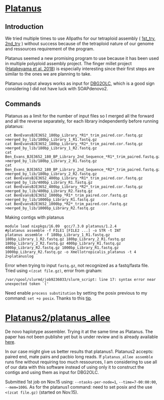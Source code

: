# [Platanus](https://genome.cshlp.org/content/24/8/1384) 

## Introduction

We tried multiple times to use Allpaths for our tetraploid assembly ( [1st_try](https://github.com/caro46/Tetraploid_project/blob/master/Assembly_Allpaths.Rmd), [2nd_try](https://github.com/caro46/Tetraploid_project/blob/master/Assembly_allpaths_2.md) ) without success because of the tetraploid nature of our genome and ressources requirement of the program.

Platanus seemed a new promising program to use because it has been used in multiple polyploid assembly project. The finger millet project ([Hatakeyama et al. 2018](https://academic.oup.com/dnaresearch/article/25/1/39/4103403)) is especially interesting since their first steps are similar to the ones we are planning to take.

Platanus output always works as input for [DBG2OLC](https://github.com/yechengxi/DBG2OLC), which is a good sign considering I did not have luck with SOAPdenovo2.

## Commands

Platanus as a limit for the number of input files so I merged all the forward and all the reverse separately, for each library independently before running platanus:

```
cat BenEvansBJE3652_180bp_Library_*R1*_trim_paired.cor.fastq.gz >merged_by_lib/180bp_Library_1_R1.fastq.gz
cat BenEvansBJE3652_180bp_Library_*R2*_trim_paired.cor.fastq.gz >merged_by_lib/180bp_Library_1_R2.fastq.gz
cat Ben_Evans_BJE3652_180_BP_Library_2nd_Sequence_*R1*_trim_paired.fastq.gz >merged_by_lib/180bp_Library_2_R1.fastq.gz
cat Ben_Evans_BJE3652_180_BP_Library_2nd_Sequence_*R2*_trim_paired.fastq.gz >merged_by_lib/180bp_Library_2_R2.fastq.gz
cat BenEvansBJE3652_400bp_Library_*R1*_trim_paired.cor.fastq.gz >merged_by_lib/400bp_Library_R1.fastq.gz
cat BenEvansBJE3652_400bp_Library_*R2*_trim_paired.cor.fastq.gz >merged_by_lib/400bp_Library_R2.fastq.gz
cat BenEvansBJE3652_1000bp_*R1*_trim_paired.cor.fastq.gz >merged_by_lib/1000bp_Library_R1.fastq.gz
cat BenEvansBJE3652_1000bp_*R2*_trim_paired.cor.fastq.gz >merged_by_lib/1000bp_Library_R2.fastq.gz

```
Making contigs with platanus
```
module load nixpkgs/16.09  gcc/7.3.0 platanus/1.2.4 
#platanus assemble -f FILE1 [FILE2 ...] -o STR -t INT
platanus assemble -f 180bp_Library_1_R1.fastq.gz 180bp_Library_1_R2.fastq.gz 180bp_Library_2_R1.fastq.gz 180bp_Library_2_R2.fastq.gz 400bp_Library_R1.fastq.gz 400bp_Library_R2.fastq.gz 1000bp_Library_R1.fastq.gz 1000bp_Library_R2.fastq.gz -o Xmellotropicalis_platanus -t 4 2>platanuslog
```
Error when trying to input `fastq.gz`, not recognized as a fastq/fasta file. Tried using `<(zcat file.gz)`, error from graham:
```
/var/spool/slurmd/job9236033/slurm_script: line 17: syntax error near unexpected token `('
```
Need enable `process substitution` by setting the posix previous to my command: `set +o posix`. Thanks to this [tip](http://onetipperday.sterding.com/2013/12/syntax-error-near-unexpected-token.html).

# [Platanus2/platanus_allee](http://platanus.bio.titech.ac.jp/platanus2)

De novo haplotype assembler. Trying it at the same time as Platanus. The paper has not been publishe yet but is under review and is already available [here](https://www.biorxiv.org/content/biorxiv/early/2018/06/15/347906.full.pdf).

In our case might give us better results that platanus1. Platanus2 accepts: paired end, mate pairs and pacbio long reads. If `platanus_allee assemble` runs fine without requiring too much ressources, I am considering to use all of our data with this software instead of using only it to construct the contigs and using them as input for DBG2OLC. 

Submitted 1st job on Nov.15 using: `--ntasks-per-node=1`, `--time=7-00:00:00`, `--mem=100G`. As for the platanus1 command: need to set posix and the use `<(zcat file.gz)` (started on Nov.15). 
